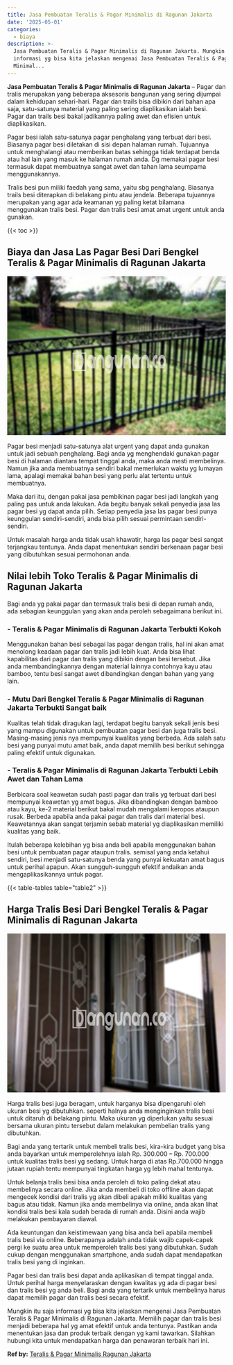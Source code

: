 ```yaml
---
title: Jasa Pembuatan Teralis & Pagar Minimalis di Ragunan Jakarta
date: '2025-05-01'
categories:
  - biaya
description: >-
  Jasa Pembuatan Teralis & Pagar Minimalis di Ragunan Jakarta. Mungkin itu saja
  informasi yg bisa kita jelaskan mengenai Jasa Pembuatan Teralis & Pagar
  Minimal...
---
```


**Jasa Pembuatan Teralis & Pagar Minimalis di Ragunan Jakarta** – Pagar dan tralis merupakan yang beberapa aksesoris bangunan yang sering dijumpai dalam kehidupan sehari-hari. Pagar dan trails bisa dibikin dari bahan apa saja, satu-satunya material yang paling sering diaplikasikan ialah besi. Pagar dan trails besi bakal jadikannya paling awet dan efisien untuk diaplikasikan.

Pagar besi ialah satu-satunya pagar penghalang yang terbuat dari besi. Biasanya pagar besi diletakan di sisi depan halaman rumah. Tujuannya untuk menghalangi atau memberikan batas sehingga tidak terdapat benda atau hal lain yang masuk ke halaman rumah anda. Dg memakai pagar besi termasuk dapat membuatnya sangat awet dan tahan lama seumpama menggunakannya.

Tralis besi pun miliki faedah yang sama, yaitu sbg penghalang. Biasanya trails besi diterapkan di belakang pintu atau jendela. Beberapa tujuannya merupakan yang agar ada keamanan yg paling ketat bilamana menggunakan tralis besi. Pagar dan tralis besi amat amat urgent untuk anda gunakan.

{{< toc >}}

## Biaya dan Jasa Las Pagar Besi Dari Bengkel Teralis & Pagar Minimalis di Ragunan Jakarta

![Jasa Pembuatan Teralis & Pagar Minimalis di Ragunan Jakarta](/images/pagar-minimalis-murah-44.png)

Pagar besi menjadi satu-satunya alat urgent yang dapat anda gunakan untuk jadi sebuah penghalang. Bagi anda yg menghendaki gunakan pagar besi di halaman diantara tempat tinggal anda, maka anda mesti membelinya. Namun jika anda membuatnya sendiri bakal memerlukan waktu yg lumayan lama, apalagi memakai bahan besi yang perlu alat tertentu untuk membuatnya.

Maka dari itu, dengan pakai jasa pembikinan pagar besi jadi langkah yang paling pas untuk anda lakukan. Ada begitu banyak sekali penyedia jasa las pagar besi yg dapat anda pilih. Setiap penyedia jasa las pagar besi punya keunggulan sendiri-sendiri, anda bisa pilih sesuai permintaan sendiri-sendiri.

Untuk masalah harga anda tidak usah khawatir, harga las pagar besi sangat terjangkau tentunya. Anda dapat menentukan sendiri berkenaan pagar besi yang dibutuhkan sesuai permohonan anda.

## Nilai lebih Toko Teralis & Pagar Minimalis di Ragunan Jakarta

Bagi anda yg pakai pagar dan termasuk tralis besi di depan rumah anda, ada sebagian keunggulan yang akan anda peroleh sebagaimana berikut ini.

### \- Teralis & Pagar Minimalis di Ragunan Jakarta Terbukti Kokoh

Menggunakan bahan besi sebagai las pagar dengan tralis, hal ini akan amat menolong keadaan pagar dan tralis jadi lebih kuat. Anda bisa lihat kapabilitas dari pagar dan tralis yang dibikin dengan besi tersebut. Jika anda membandingkannya dengan material lainnya contohnya kayu atau bamboo, tentu besi sangat awet dibandingkan dengan bahan yang yang lain.

### \- Mutu Dari Bengkel Teralis & Pagar Minimalis di Ragunan Jakarta Terbukti Sangat baik

Kualitas telah tidak diragukan lagi, terdapat begitu banyak sekali jenis besi yang mampu digunakan untuk pembuatan pagar besi dan juga tralis besi. Masing-masing jenis nya mempunyai kwalitas yang berbeda. Ada salah satu besi yang punyai mutu amat baik, anda dapat memilih besi berikut sehingga paling efektif untuk digunakan.

### \- Teralis & Pagar Minimalis di Ragunan Jakarta Terbukti Lebih Awet dan Tahan Lama

Berbicara soal keawetan sudah pasti pagar dan tralis yg terbuat dari besi mempunyai keawetan yg amat bagus. Jika dibandingkan dengan bamboo atau kayu, ke-2 material berikut bakal mudah mengalami keropos ataupun rusak. Berbeda apabila anda pakai pagar dan tralis dari material besi. Keawetannya akan sangat terjamin sebab material yg diaplikasikan memiliki kualitas yang baik.

Itulah beberapa kelebihan yg bisa anda beli apabila menggunakan bahan besi untuk pembuatan pagar ataupun tralis. semisal yang anda ketahui sendiri, besi menjadi satu-satunya benda yang punyai kekuatan amat bagus untuk perihal apapun. Akan sungguh-sungguh efektif andaikan anda mengaplikasikannya untuk pagar.

{{< table-tables table="table2" >}}

## Harga Tralis Besi Dari Bengkel Teralis & Pagar Minimalis di Ragunan Jakarta

![Jasa Pembuatan Teralis & Pagar Minimalis di Ragunan Jakarta](/images/teralis-minimalis-murah-25.png)

Harga tralis besi juga beragam, untuk harganya bisa dipengaruhi oleh ukuran besi yg dibutuhkan. seperti halnya anda menginginkan tralis besi untuk ditaruh di belakang pintu. Maka ukuran yg diperlukan yaitu sesuai bersama ukuran pintu tersebut dalam melakukan pembelian tralis yang dibutuhkan.

Bagi anda yang tertarik untuk membeli tralis besi, kira-kira budget yang bisa anda bayarkan untuk memperolehnya ialah Rp. 300.000 – Rp. 700.000 untuk kualitas tralis besi yg sedang. Untuk harga di atas Rp.700.000 hingga jutaan rupiah tentu mempunyai tingkatan harga yg lebih mahal tentunya.

Untuk belanja tralis besi bisa anda peroleh di toko paling dekat atau membelinya secara online. Jika anda membeli di toko offline akan dapat mengecek kondisi dari tralis yg akan dibeli apakah miliki kualitas yang bagus atau tidak. Namun jika anda membelinya via online, anda akan lihat kondisi tralis besi kala sudah berada di rumah anda. Disini anda wajib melakukan pembayaran diawal.

Ada keuntungan dan keistimewaan yang bisa anda beli apabila membeli tralis besi via online. Beberapanya adalah anda tidak wajib capek-capek pergi ke suatu area untuk memperoleh tralis besi yang dibutuhkan. Sudah cukup dengan menggunakan smartphone, anda sudah dapat mendapatkan tralis besi yang di inginkan.

Pagar besi dan tralis besi dapat anda aplikasikan di tempat tinggal anda. Untuk perihal harga menyelaraskan dengan kwalitas yg ada di pagar besi dan tralis besi yg anda beli. Bagi anda yang tertarik untuk membelinya harus dapat memilih pagar dan tralis besi secara efektif.

Mungkin itu saja informasi yg bisa kita jelaskan mengenai Jasa Pembuatan Teralis & Pagar Minimalis di Ragunan Jakarta. Memilih pagar dan tralis besi menjadi beberapa hal yg amat efektif untuk anda tentunya. Pastikan anda menentukan jasa dan produk terbaik dengan yg kami tawarkan. Silahkan hubungi kita untuk mendapatkan harga dan penawaran terbaik hari ini.

**Ref by:** [Teralis & Pagar Minimalis Ragunan Jakarta](https://id.wikipedia.org/wiki/Teralis)
